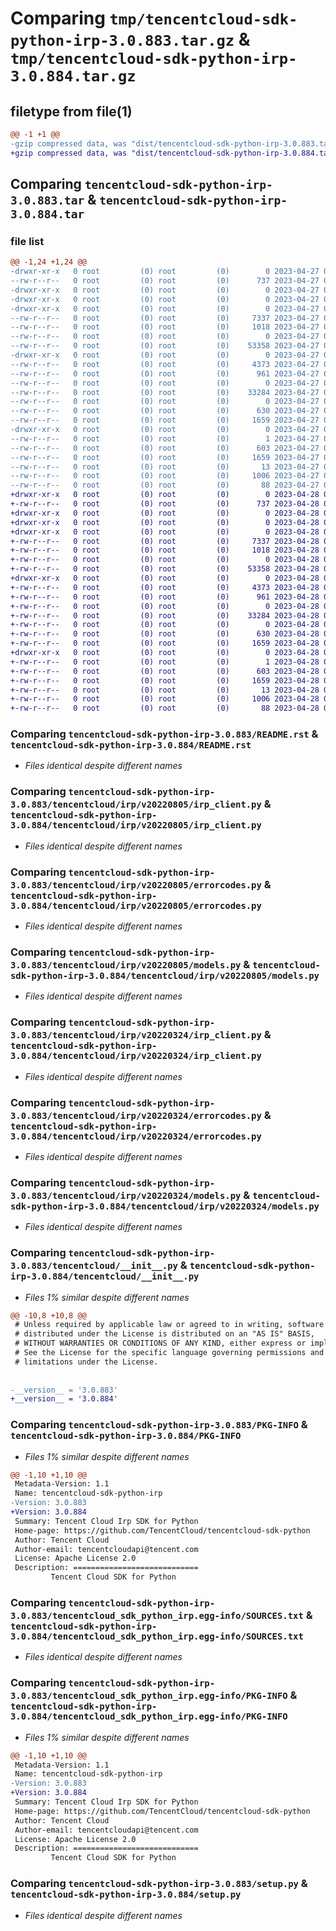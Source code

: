 # Comparing `tmp/tencentcloud-sdk-python-irp-3.0.883.tar.gz` & `tmp/tencentcloud-sdk-python-irp-3.0.884.tar.gz`

## filetype from file(1)

```diff
@@ -1 +1 @@
-gzip compressed data, was "dist/tencentcloud-sdk-python-irp-3.0.883.tar", last modified: Thu Apr 27 00:35:57 2023, max compression
+gzip compressed data, was "dist/tencentcloud-sdk-python-irp-3.0.884.tar", last modified: Fri Apr 28 02:25:55 2023, max compression
```

## Comparing `tencentcloud-sdk-python-irp-3.0.883.tar` & `tencentcloud-sdk-python-irp-3.0.884.tar`

### file list

```diff
@@ -1,24 +1,24 @@
-drwxr-xr-x   0 root         (0) root         (0)        0 2023-04-27 00:35:57.000000 tencentcloud-sdk-python-irp-3.0.883/
--rw-r--r--   0 root         (0) root         (0)      737 2023-04-27 00:35:57.000000 tencentcloud-sdk-python-irp-3.0.883/README.rst
-drwxr-xr-x   0 root         (0) root         (0)        0 2023-04-27 00:35:57.000000 tencentcloud-sdk-python-irp-3.0.883/tencentcloud/
-drwxr-xr-x   0 root         (0) root         (0)        0 2023-04-27 00:35:57.000000 tencentcloud-sdk-python-irp-3.0.883/tencentcloud/irp/
-drwxr-xr-x   0 root         (0) root         (0)        0 2023-04-27 00:35:57.000000 tencentcloud-sdk-python-irp-3.0.883/tencentcloud/irp/v20220805/
--rw-r--r--   0 root         (0) root         (0)     7337 2023-04-27 00:35:57.000000 tencentcloud-sdk-python-irp-3.0.883/tencentcloud/irp/v20220805/irp_client.py
--rw-r--r--   0 root         (0) root         (0)     1018 2023-04-27 00:35:57.000000 tencentcloud-sdk-python-irp-3.0.883/tencentcloud/irp/v20220805/errorcodes.py
--rw-r--r--   0 root         (0) root         (0)        0 2023-04-27 00:35:57.000000 tencentcloud-sdk-python-irp-3.0.883/tencentcloud/irp/v20220805/__init__.py
--rw-r--r--   0 root         (0) root         (0)    53358 2023-04-27 00:35:57.000000 tencentcloud-sdk-python-irp-3.0.883/tencentcloud/irp/v20220805/models.py
-drwxr-xr-x   0 root         (0) root         (0)        0 2023-04-27 00:35:57.000000 tencentcloud-sdk-python-irp-3.0.883/tencentcloud/irp/v20220324/
--rw-r--r--   0 root         (0) root         (0)     4373 2023-04-27 00:35:57.000000 tencentcloud-sdk-python-irp-3.0.883/tencentcloud/irp/v20220324/irp_client.py
--rw-r--r--   0 root         (0) root         (0)      961 2023-04-27 00:35:57.000000 tencentcloud-sdk-python-irp-3.0.883/tencentcloud/irp/v20220324/errorcodes.py
--rw-r--r--   0 root         (0) root         (0)        0 2023-04-27 00:35:57.000000 tencentcloud-sdk-python-irp-3.0.883/tencentcloud/irp/v20220324/__init__.py
--rw-r--r--   0 root         (0) root         (0)    33284 2023-04-27 00:35:57.000000 tencentcloud-sdk-python-irp-3.0.883/tencentcloud/irp/v20220324/models.py
--rw-r--r--   0 root         (0) root         (0)        0 2023-04-27 00:35:57.000000 tencentcloud-sdk-python-irp-3.0.883/tencentcloud/irp/__init__.py
--rw-r--r--   0 root         (0) root         (0)      630 2023-04-27 00:35:57.000000 tencentcloud-sdk-python-irp-3.0.883/tencentcloud/__init__.py
--rw-r--r--   0 root         (0) root         (0)     1659 2023-04-27 00:35:57.000000 tencentcloud-sdk-python-irp-3.0.883/PKG-INFO
-drwxr-xr-x   0 root         (0) root         (0)        0 2023-04-27 00:35:57.000000 tencentcloud-sdk-python-irp-3.0.883/tencentcloud_sdk_python_irp.egg-info/
--rw-r--r--   0 root         (0) root         (0)        1 2023-04-27 00:35:57.000000 tencentcloud-sdk-python-irp-3.0.883/tencentcloud_sdk_python_irp.egg-info/dependency_links.txt
--rw-r--r--   0 root         (0) root         (0)      603 2023-04-27 00:35:57.000000 tencentcloud-sdk-python-irp-3.0.883/tencentcloud_sdk_python_irp.egg-info/SOURCES.txt
--rw-r--r--   0 root         (0) root         (0)     1659 2023-04-27 00:35:57.000000 tencentcloud-sdk-python-irp-3.0.883/tencentcloud_sdk_python_irp.egg-info/PKG-INFO
--rw-r--r--   0 root         (0) root         (0)       13 2023-04-27 00:35:57.000000 tencentcloud-sdk-python-irp-3.0.883/tencentcloud_sdk_python_irp.egg-info/top_level.txt
--rw-r--r--   0 root         (0) root         (0)     1006 2023-04-27 00:35:57.000000 tencentcloud-sdk-python-irp-3.0.883/setup.py
--rw-r--r--   0 root         (0) root         (0)       88 2023-04-27 00:35:57.000000 tencentcloud-sdk-python-irp-3.0.883/setup.cfg
+drwxr-xr-x   0 root         (0) root         (0)        0 2023-04-28 02:25:55.000000 tencentcloud-sdk-python-irp-3.0.884/
+-rw-r--r--   0 root         (0) root         (0)      737 2023-04-28 02:25:55.000000 tencentcloud-sdk-python-irp-3.0.884/README.rst
+drwxr-xr-x   0 root         (0) root         (0)        0 2023-04-28 02:25:55.000000 tencentcloud-sdk-python-irp-3.0.884/tencentcloud/
+drwxr-xr-x   0 root         (0) root         (0)        0 2023-04-28 02:25:55.000000 tencentcloud-sdk-python-irp-3.0.884/tencentcloud/irp/
+drwxr-xr-x   0 root         (0) root         (0)        0 2023-04-28 02:25:55.000000 tencentcloud-sdk-python-irp-3.0.884/tencentcloud/irp/v20220805/
+-rw-r--r--   0 root         (0) root         (0)     7337 2023-04-28 02:25:55.000000 tencentcloud-sdk-python-irp-3.0.884/tencentcloud/irp/v20220805/irp_client.py
+-rw-r--r--   0 root         (0) root         (0)     1018 2023-04-28 02:25:55.000000 tencentcloud-sdk-python-irp-3.0.884/tencentcloud/irp/v20220805/errorcodes.py
+-rw-r--r--   0 root         (0) root         (0)        0 2023-04-28 02:25:55.000000 tencentcloud-sdk-python-irp-3.0.884/tencentcloud/irp/v20220805/__init__.py
+-rw-r--r--   0 root         (0) root         (0)    53358 2023-04-28 02:25:55.000000 tencentcloud-sdk-python-irp-3.0.884/tencentcloud/irp/v20220805/models.py
+drwxr-xr-x   0 root         (0) root         (0)        0 2023-04-28 02:25:55.000000 tencentcloud-sdk-python-irp-3.0.884/tencentcloud/irp/v20220324/
+-rw-r--r--   0 root         (0) root         (0)     4373 2023-04-28 02:25:55.000000 tencentcloud-sdk-python-irp-3.0.884/tencentcloud/irp/v20220324/irp_client.py
+-rw-r--r--   0 root         (0) root         (0)      961 2023-04-28 02:25:55.000000 tencentcloud-sdk-python-irp-3.0.884/tencentcloud/irp/v20220324/errorcodes.py
+-rw-r--r--   0 root         (0) root         (0)        0 2023-04-28 02:25:55.000000 tencentcloud-sdk-python-irp-3.0.884/tencentcloud/irp/v20220324/__init__.py
+-rw-r--r--   0 root         (0) root         (0)    33284 2023-04-28 02:25:55.000000 tencentcloud-sdk-python-irp-3.0.884/tencentcloud/irp/v20220324/models.py
+-rw-r--r--   0 root         (0) root         (0)        0 2023-04-28 02:25:55.000000 tencentcloud-sdk-python-irp-3.0.884/tencentcloud/irp/__init__.py
+-rw-r--r--   0 root         (0) root         (0)      630 2023-04-28 02:25:55.000000 tencentcloud-sdk-python-irp-3.0.884/tencentcloud/__init__.py
+-rw-r--r--   0 root         (0) root         (0)     1659 2023-04-28 02:25:55.000000 tencentcloud-sdk-python-irp-3.0.884/PKG-INFO
+drwxr-xr-x   0 root         (0) root         (0)        0 2023-04-28 02:25:55.000000 tencentcloud-sdk-python-irp-3.0.884/tencentcloud_sdk_python_irp.egg-info/
+-rw-r--r--   0 root         (0) root         (0)        1 2023-04-28 02:25:55.000000 tencentcloud-sdk-python-irp-3.0.884/tencentcloud_sdk_python_irp.egg-info/dependency_links.txt
+-rw-r--r--   0 root         (0) root         (0)      603 2023-04-28 02:25:55.000000 tencentcloud-sdk-python-irp-3.0.884/tencentcloud_sdk_python_irp.egg-info/SOURCES.txt
+-rw-r--r--   0 root         (0) root         (0)     1659 2023-04-28 02:25:55.000000 tencentcloud-sdk-python-irp-3.0.884/tencentcloud_sdk_python_irp.egg-info/PKG-INFO
+-rw-r--r--   0 root         (0) root         (0)       13 2023-04-28 02:25:55.000000 tencentcloud-sdk-python-irp-3.0.884/tencentcloud_sdk_python_irp.egg-info/top_level.txt
+-rw-r--r--   0 root         (0) root         (0)     1006 2023-04-28 02:25:55.000000 tencentcloud-sdk-python-irp-3.0.884/setup.py
+-rw-r--r--   0 root         (0) root         (0)       88 2023-04-28 02:25:55.000000 tencentcloud-sdk-python-irp-3.0.884/setup.cfg
```

### Comparing `tencentcloud-sdk-python-irp-3.0.883/README.rst` & `tencentcloud-sdk-python-irp-3.0.884/README.rst`

 * *Files identical despite different names*

### Comparing `tencentcloud-sdk-python-irp-3.0.883/tencentcloud/irp/v20220805/irp_client.py` & `tencentcloud-sdk-python-irp-3.0.884/tencentcloud/irp/v20220805/irp_client.py`

 * *Files identical despite different names*

### Comparing `tencentcloud-sdk-python-irp-3.0.883/tencentcloud/irp/v20220805/errorcodes.py` & `tencentcloud-sdk-python-irp-3.0.884/tencentcloud/irp/v20220805/errorcodes.py`

 * *Files identical despite different names*

### Comparing `tencentcloud-sdk-python-irp-3.0.883/tencentcloud/irp/v20220805/models.py` & `tencentcloud-sdk-python-irp-3.0.884/tencentcloud/irp/v20220805/models.py`

 * *Files identical despite different names*

### Comparing `tencentcloud-sdk-python-irp-3.0.883/tencentcloud/irp/v20220324/irp_client.py` & `tencentcloud-sdk-python-irp-3.0.884/tencentcloud/irp/v20220324/irp_client.py`

 * *Files identical despite different names*

### Comparing `tencentcloud-sdk-python-irp-3.0.883/tencentcloud/irp/v20220324/errorcodes.py` & `tencentcloud-sdk-python-irp-3.0.884/tencentcloud/irp/v20220324/errorcodes.py`

 * *Files identical despite different names*

### Comparing `tencentcloud-sdk-python-irp-3.0.883/tencentcloud/irp/v20220324/models.py` & `tencentcloud-sdk-python-irp-3.0.884/tencentcloud/irp/v20220324/models.py`

 * *Files identical despite different names*

### Comparing `tencentcloud-sdk-python-irp-3.0.883/tencentcloud/__init__.py` & `tencentcloud-sdk-python-irp-3.0.884/tencentcloud/__init__.py`

 * *Files 1% similar despite different names*

```diff
@@ -10,8 +10,8 @@
 # Unless required by applicable law or agreed to in writing, software
 # distributed under the License is distributed on an "AS IS" BASIS,
 # WITHOUT WARRANTIES OR CONDITIONS OF ANY KIND, either express or implied.
 # See the License for the specific language governing permissions and
 # limitations under the License.
 
 
-__version__ = '3.0.883'
+__version__ = '3.0.884'
```

### Comparing `tencentcloud-sdk-python-irp-3.0.883/PKG-INFO` & `tencentcloud-sdk-python-irp-3.0.884/PKG-INFO`

 * *Files 1% similar despite different names*

```diff
@@ -1,10 +1,10 @@
 Metadata-Version: 1.1
 Name: tencentcloud-sdk-python-irp
-Version: 3.0.883
+Version: 3.0.884
 Summary: Tencent Cloud Irp SDK for Python
 Home-page: https://github.com/TencentCloud/tencentcloud-sdk-python
 Author: Tencent Cloud
 Author-email: tencentcloudapi@tencent.com
 License: Apache License 2.0
 Description: ============================
         Tencent Cloud SDK for Python
```

### Comparing `tencentcloud-sdk-python-irp-3.0.883/tencentcloud_sdk_python_irp.egg-info/SOURCES.txt` & `tencentcloud-sdk-python-irp-3.0.884/tencentcloud_sdk_python_irp.egg-info/SOURCES.txt`

 * *Files identical despite different names*

### Comparing `tencentcloud-sdk-python-irp-3.0.883/tencentcloud_sdk_python_irp.egg-info/PKG-INFO` & `tencentcloud-sdk-python-irp-3.0.884/tencentcloud_sdk_python_irp.egg-info/PKG-INFO`

 * *Files 1% similar despite different names*

```diff
@@ -1,10 +1,10 @@
 Metadata-Version: 1.1
 Name: tencentcloud-sdk-python-irp
-Version: 3.0.883
+Version: 3.0.884
 Summary: Tencent Cloud Irp SDK for Python
 Home-page: https://github.com/TencentCloud/tencentcloud-sdk-python
 Author: Tencent Cloud
 Author-email: tencentcloudapi@tencent.com
 License: Apache License 2.0
 Description: ============================
         Tencent Cloud SDK for Python
```

### Comparing `tencentcloud-sdk-python-irp-3.0.883/setup.py` & `tencentcloud-sdk-python-irp-3.0.884/setup.py`

 * *Files identical despite different names*


